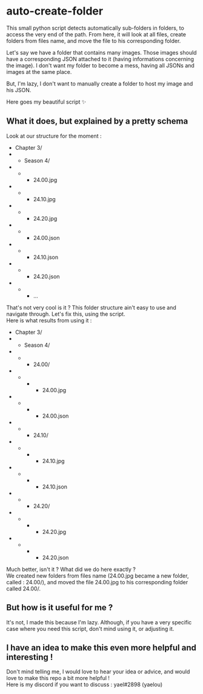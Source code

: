 # auto-create-folder

This small python script detects automatically sub-folders in folders, to access the very end of the path. From here, it will look at all files, create folders from files name, and move the file to his corresponding folder.

Let's say we have a folder that contains many images. Those images should have a corresponding JSON attached to it (having informations concerning the image). I don't want my folder to become a mess, having all JSONs and images at the same place.

But, I'm lazy, I don't want to manually create a folder to host my image and his JSON.

Here goes my beautiful script ✨

## What it does, but explained by a pretty schema

Look at our structure for the moment :

- Chapter 3/
- - Season 4/
- - - 24.00.jpg
- - - 24.10.jpg
- - - 24.20.jpg
- - - 24.00.json
- - - 24.10.json
- - - 24.20.json
- - - ...

That's not very cool is it ? This folder structure ain't easy to use and navigate through. Let's fix this, using the script.\
Here is what results from using it :

- Chapter 3/
- - Season 4/
- - - 24.00/
- - - - 24.00.jpg
- - - - 24.00.json
- - - 24.10/
- - - - 24.10.jpg
- - - - 24.10.json
- - - 24.20/
- - - - 24.20.jpg
- - - - 24.20.json

Much better, isn't it ? What did we do here exactly ?\
We created new folders from files name (24.00.jpg became a new folder, called : 24.00/), and moved the file 24.00.jpg to his corresponding folder called 24.00/.

## But how is it useful for me ?

It's not, I made this because I'm lazy. Although, if you have a very specific case where you need this script, don't mind using it, or adjusting it.

## I have an idea to make this even more helpful and interesting !

Don't mind telling me, I would love to hear your idea or advice, and would love to make this repo a bit more helpful !\
Here is my discord if you want to discuss : yael#2898 (yaelou)
